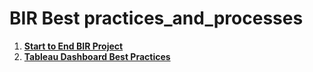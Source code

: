 # BIR Best practices_and_processes

1. [**Start to End BIR Project**](https://github.com/jasjitajimal/bir_best_practices_and_processes/tree/main/1.%20End%20to%20End%20BIR%20Project)
2. [**Tableau Dashboard Best Practices**](https://github.com/jasjitajimal/bir_best_practices_and_processes/tree/main/2.%20Tableau%20Dashboard%20Best%20Practices)